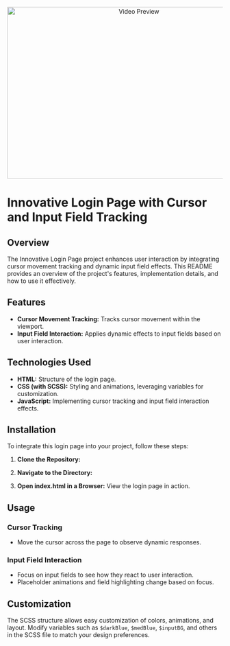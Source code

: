 <p align="center">
  <img src="https://github.com/kabir7480/Innovative-Login-Page/raw/main/Video.gif" width="600" height="400" alt="Video Preview">
</p>


# Innovative Login Page with Cursor and Input Field Tracking

## Overview
The Innovative Login Page project enhances user interaction by integrating cursor movement tracking and dynamic input field effects. This README provides an overview of the project's features, implementation details, and how to use it effectively.

## Features
- **Cursor Movement Tracking:** Tracks cursor movement within the viewport.
- **Input Field Interaction:** Applies dynamic effects to input fields based on user interaction.

## Technologies Used
- **HTML:** Structure of the login page.
- **CSS (with SCSS):** Styling and animations, leveraging variables for customization.
- **JavaScript:** Implementing cursor tracking and input field interaction effects.

## Installation
To integrate this login page into your project, follow these steps:

1. **Clone the Repository:**


2. **Navigate to the Directory:**


3. **Open index.html in a Browser:** View the login page in action.

## Usage
### Cursor Tracking
- Move the cursor across the page to observe dynamic responses.

### Input Field Interaction
- Focus on input fields to see how they react to user interaction.
- Placeholder animations and field highlighting change based on focus.

## Customization
The SCSS structure allows easy customization of colors, animations, and layout. Modify variables such as `$darkBlue`, `$medBlue`, `$inputBG`, and others in the SCSS file to match your design preferences.
